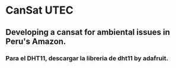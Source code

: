 # CanSat UTEC

## Developing a cansat for ambiental issues in Peru's Amazon. 



### Para el DHT11, descargar la libreria de dht11 by adafruit. 
